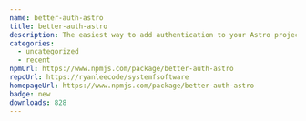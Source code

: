 ```yaml
---
name: better-auth-astro
title: better-auth-astro
description: The easiest way to add authentication to your Astro project!
categories:
  - uncategorized
  - recent
npmUrl: https://www.npmjs.com/package/better-auth-astro
repoUrl: https://ryanleecode/systemfsoftware
homepageUrl: https://www.npmjs.com/package/better-auth-astro
badge: new
downloads: 828
---
```

